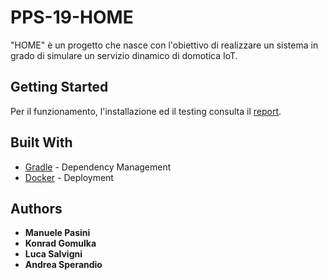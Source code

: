 # PPS-19-HOME

"HOME" è un progetto che nasce con l'obiettivo di realizzare un sistema in grado di simulare un servizio dinamico di domotica IoT.

## Getting Started

Per il funzionamento, l'installazione ed il testing consulta il [report](releases/HOME.pdf).

## Built With

* [Gradle](https://gradle.org/) - Dependency Management
* [Docker](https://www.docker.com/) - Deployment

## Authors

* **Manuele Pasini**
* **Konrad Gomulka**
* **Luca Salvigni**
* **Andrea Sperandio**
